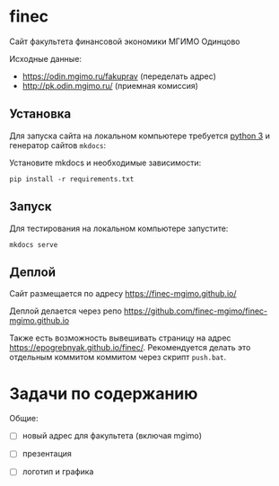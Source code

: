 # finec

Сайт факультета финансовой экономики МГИМО Одинцово

Исходные данные:

- https://odin.mgimo.ru/fakuprav (переделать адрес)
- http://pk.odin.mgimo.ru/ (приемная комиссия)


## Установка


Для запуска сайта на локальном компьютере требуется [python 3](https://www.python.org/) и 
генератор сайтов `mkdocs`:

<!--
```python get-pip.py``` or ```pip install --upgrade pip``` to update
-->

Установите mkdocs и необходимые зависимости:

```
pip install -r requirements.txt 
```

## Запуск 

Для тестирования на локальном компьютере запустите:

```
mkdocs serve
```

## Деплой

Сайт размещается по адресу https://finec-mgimo.github.io/

Деплой делается через репо https://github.com/finec-mgimo/finec-mgimo.github.io

Также есть возможность вывешивать страницу на адрес <https://epogrebnyak.github.io/finec/>. 
Рекомендуется делать это отдельным коммитом коммитом через скрипт `push.bat`.  



# Задачи по содержанию

Общие:

- [ ] новый адрес для факультета (включая mgimo)
- [ ] презентация
- [ ] логотип и графика

